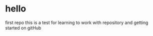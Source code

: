 # hello
first repo
this is a test for learning to work with repository and getting started on gitHub
